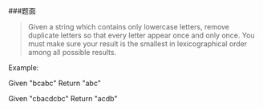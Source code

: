 ###题面
>Given a string which contains only lowercase letters, remove duplicate letters so that every letter appear once and only once. 
>You must make sure your result is the smallest in lexicographical order among all possible results.

Example:

Given "bcabc"
Return "abc"

Given "cbacdcbc"
Return "acdb"
